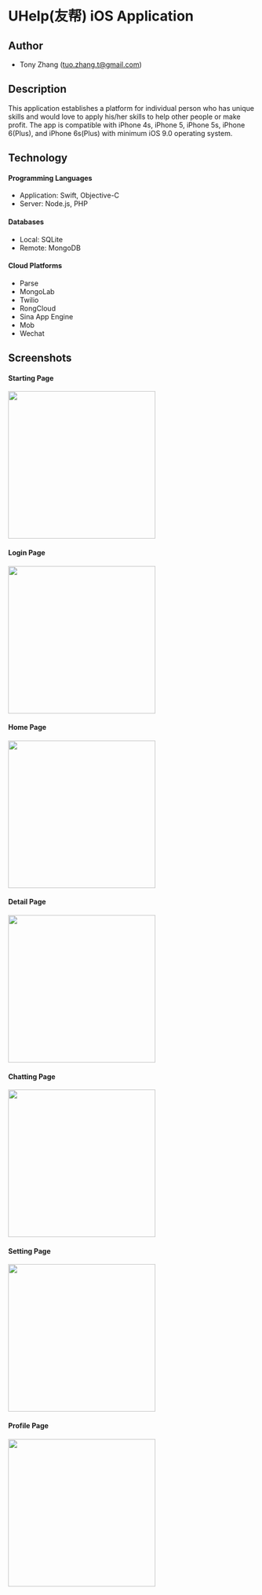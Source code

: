 # UHelp(友帮) iOS Application

Author
---
* Tony Zhang (tuo.zhang.t@gmail.com)

Description
---
This application establishes a platform for individual person who has unique skills and would love to apply his/her skills to help other people or make profit. The app is compatible with iPhone 4s, iPhone 5, iPhone 5s, iPhone 6(Plus), and iPhone 6s(Plus) with minimum iOS 9.0 operating system.

Technology
---
#### Programming Languages
* Application: Swift, Objective-C
* Server: Node.js, PHP

#### Databases
* Local: SQLite
* Remote: MongoDB 

#### Cloud Platforms
* Parse
* MongoLab
* Twilio
* RongCloud
* Sina App Engine
* Mob
* Wechat

Screenshots
---
#### Starting Page
<img src="http://i.imgur.com/F7anxTa.png" width="300">

#### Login Page
<img src="http://i.imgur.com/vvvmi1O.png" width="300">

#### Home Page
<img src="http://i.imgur.com/noBQpCj.png" width="300">

#### Detail Page
<img src="http://i.imgur.com/43DuAQ5.png" width="300">

#### Chatting Page
<img src="http://i.imgur.com/mD43RRR.png" width="300">

#### Setting Page
<img src="http://i.imgur.com/1OeRg4s.png" width="300">

#### Profile Page
<img src="http://i.imgur.com/Ij2fjFl.png" width="300">
